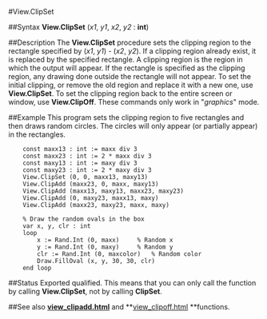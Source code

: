 
#View.ClipSet

##Syntax
**View.ClipSet** (*x1*, *y1*, *x2*, *y2* : **int**)



##Description
The **View.ClipSet** procedure sets the clipping region to the rectangle specified by (*x1*, *y1*) - (*x2*, *y2*). If a clipping region already exist, it is replaced by the specified rectangle.
A clipping region is the region in which the output will appear. If the rectangle is specified as the clipping region, any drawing done outside the rectangle will not appear.
To set the initial clipping, or remove the old region and replace it with a new one, use **View.ClipSet**. To set the clipping region back to the entire screen or window, use **View.ClipOff**.
These commands only work in "*graphics*" mode.



##Example
This program sets the clipping region to five rectangles and then draws random circles. The circles will only appear (or partially appear) in the rectangles.


        const maxx13 : int := maxx div 3
        const maxx23 : int := 2 * maxx div 3
        const maxy13 : int := maxy div 3
        const maxy23 : int := 2 * maxy div 3
        View.ClipSet (0, 0, maxx13, maxy13)
        View.ClipAdd (maxx23, 0, maxx, maxy13)
        View.ClipAdd (maxx13, maxy13, maxx23, maxy23)
        View.ClipAdd (0, maxy23, maxx13, maxy)
        View.ClipAdd (maxx23, maxy23, maxx, maxy)
        
        % Draw the random ovals in the box
        var x, y, clr : int
        loop
            x := Rand.Int (0, maxx)     % Random x
            y := Rand.Int (0, maxy)     % Random y
            clr := Rand.Int (0, maxcolor)   % Random color
            Draw.FillOval (x, y, 30, 30, clr)
        end loop
##Status
Exported qualified.
This means that you can only call the function by calling **View.ClipSet**, not by calling **ClipSet**.



##See also
**[view_clipadd.html](View.ClipAdd)** and **[view_clipoff.html](View.ClipOff) **functions.


